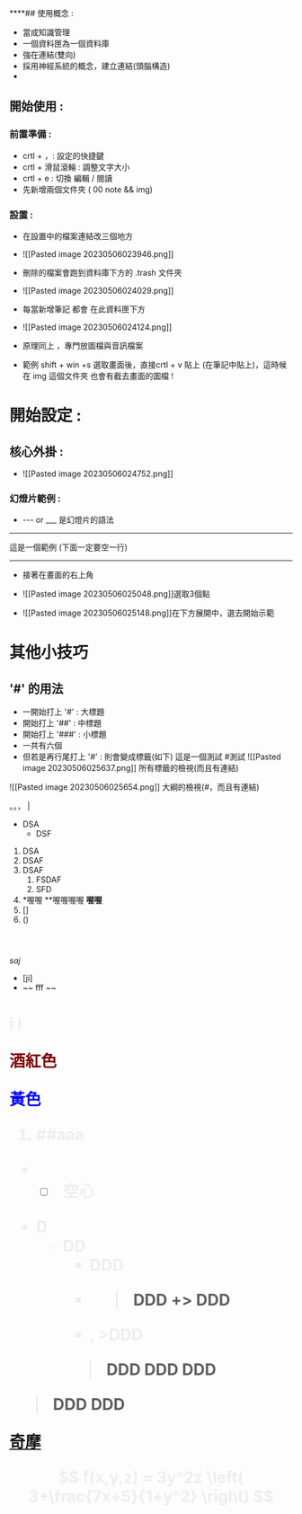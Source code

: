 ****## 使用概念 :

* 當成知識管理
* 一個資料匣為一個資料庫
* 強在連結(雙向)
* 採用神經系統的概念，建立連結(頭腦構造)
* 
## 開始使用 :

### 前置準備 :

* crtl + ，: 設定的快捷鍵
* crtl + 滑鼠滾輪 : 調整文字大小
* crtl + e : 切換  編輯 / 閱讀
* 先新增兩個文件夾 ( 00 note && img)

### 設置 :

* 在設置中的檔案連結改三個地方 






* ![[Pasted image 20230506023946.png]]
* 刪除的檔案會跑到資料庫下方的 .trash 文件夾

* ![[Pasted image 20230506024029.png]]
* 每當新增筆記 都會 在此資料匣下方

* ![[Pasted image 20230506024124.png]]
* 原理同上 ，專門放圖檔與音訊檔案 
* 範例 shift + win +s 選取畫面後，直接crtl + v 貼上 (在筆記中貼上)，這時候在 img 這個文件夾 也會有截去畫面的圖檔 !

# 開始設定 :

## 核心外掛 :

* ![[Pasted image 20230506024752.png]]
### 幻燈片範例 :

* --- or ___ 是幻燈片的語法 
---
這是一個範例 (下面一定要空一行)

---
* 接著在畫面的右上角 
* ![[Pasted image 20230506025048.png]]選取3個點

* ![[Pasted image 20230506025148.png]]在下方展開中，選去開始示範

# 其他小技巧

## '#' 的用法

*  一開始打上 '#' : 大標題
*    開始打上 '##' : 中標題
*  開始打上 '###' : 小標題
*  一共有六個
* 但若是再行尾打上 '#' : 則會變成標籤(如下)
這是一個測試  #測試 
![[Pasted image 20230506025637.png]]
所有標籤的檢視(而且有連結)


![[Pasted image 20230506025654.png]]
大綱的檢視(#，而且有連結)

。。，
|
* DSA
	* DSF
1.  DSA
2. DSAF
3. DSAF
	1. FSDAF
	2. SFD
4. *喔喔
**喔喔喔喔
**喔喔**
7. []
8. ()
```php=24

 
```
*saj*
- [ji]
- ~~ fff ~~
<h1 style="color:#eee;"> i i </i>


	
	

 
 

<font color=#800000>酒紅色</font>

<font color=#00f>黃色</font>

1.  ##aaa
* -[ ] 空心

+ D
	+ DD
		+ DDD
		+ > DDD
		+> DDD
		+ , >DDD
		>DDD
		>DDD
		>DDD
> DDD
> DDD

[奇摩](https://ed521.github.io/2019/08/hexo-markdown/#%E6%96%87%E5%AD%97%E5%AD%97%E9%AB%94)

$$ f(x,y,z) = 3y^2z \left( 3+\frac{7x+5}{1+y^2} \right) $$
